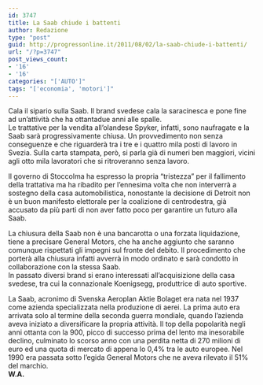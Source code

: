 ```yaml
---
id: 3747
title: La Saab chiude i battenti
author: Redazione
type: "post"
guid: http://progressonline.it/2011/08/02/la-saab-chiude-i-battenti/
url: "/?p=3747"
post_views_count:
- '16'
- '16'
categories: "['AUTO']"
tags: "['economia', 'motori']"
---
```


Cala il sipario sulla Saab. Il brand svedese cala la saracinesca e pone fine ad un’attività che ha ottantadue anni alle spalle.   
Le trattative per la vendita all’olandese Spyker, infatti, sono naufragate e la Saab sarà progressivamente chiusa. Un provvedimento non senza conseguenze e che riguarderà tra i tre e i quattro mila posti di lavoro in Svezia. Sulla carta stampata, però, si parla già di numeri ben maggiori, vicini agli otto mila lavoratori che si ritroveranno senza lavoro.

Il governo di Stoccolma ha espresso la propria “tristezza” per il fallimento della trattativa ma ha ribadito per l’ennesima volta che non interverrà a sostegno della casa automobilistica, nonostante la decisione di Detroit non è un buon manifesto elettorale per la coalizione di centrodestra, già accusato da più parti di non aver fatto poco per garantire un futuro alla Saab.

La chiusura della Saab non è una bancarotta o una forzata liquidazione, tiene a precisare General Motors, che ha anche aggiunto che saranno comunque rispettati gli impegni sul fronte del debito. Il procedimento che porterà alla chiusura infatti avverrà in modo ordinato e sarà condotto in collaborazione con la stessa Saab.   
In passato diversi brand si erano interessati all’acquisizione della casa svedese, tra cui la connazionale Koenigsegg, produttrice di auto sportive.

La Saab, acronimo di Svenska Aeroplan Aktie Bolaget era nata nel 1937 come azienda specializzata nella produzione di aerei. La prima auto era arrivata solo al termine della seconda guerra mondiale, quando l’azienda aveva iniziato a diversificare la propria attività. Il top della popolarità negli anni ottanta con la 900, picco di successo prima del lento ma inesorabile declino, culminato lo scorso anno con una perdita netta di 270 milioni di euro ed una quota di mercato di appena lo 0,4% tra le auto europee. Nel 1990 era passata sotto l’egida General Motors che ne aveva rilevato il 51% del marchio.   
**W.A.**